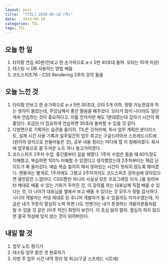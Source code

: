 ```yaml
---
layout: post
title:  "[TIL] 2018-05-10 (목)"
date:   2018-05-10
categories: TIL
tags: TIL
---
```


## 오늘 한 일
1. 타이핑 연습 40분(안보고 한 손가락으로 a-z 5번 40초대 돌파. 오타는 10개 이상)
2. 테스팅 시 DB 사용하는 방법 배움
3. 코드스피츠76 - CSS Rendering 2주차 강의 들음

## 오늘 느낀 것
1. 타이핑 안보고 한 손가락으로 a-z 5번 30초대, 오타 5개 이하. 정말 가능한걸까 하는 생각이 들었는데, 주임님께서 좋은 말씀을 해주셨다. 오타가 많이 나더라도 일단 계속 연습하는 것이 중요하다고. 이틀 전까지만 해도 1분대였는데 갑자기 시간이 확 줄었다. 조금만 더 집요하게 연습하면 30초대 돌파할 수 있을 것 같다. 
2. 다방면으로 기록하는 습관을 들이자. TIL은 깃허브에, 회사 업무 계획은 분더리스트, 실제 시간 사용 기록과 일주일간의 업무 회고는 구글드라이브 스프레드시트에(윈키아 양식으로 만들어놓은 것), 공부 내용 정리는 어디에 할 지 정해야겠다. 회사에 업무용으로 쓸 두꺼운 노트 하나 들고가야겠다.
3. 코드스피츠 2주차 수업. 중간쯤부터 길을 헤멨다. 1주차 수업은 들을 때 60%정도 이해했고, 복습하면 100% 이해할 수 있겠다고 생각했었는데 2주차부터는 체감 난이도가 확 올라갔다. 예습 복습 철저히 해서 앉아있는 시간이 헛되지 않도록 해야겠다. 멘붕과는 별개로, 1주차에도 그랬고 2주차까지도 코드스피츠 강의실에 앉아있으면 꿈만같은 느낌이다. CSS(뿐만 아니라 사실상 모든 프로그래밍 지식..)를 원리부터 제대로 배울 수 있는 기회가 주어진 것, 이 강의를 하는 대표님께 직접 배울 수 있다는 것, 더 나아가 대표님을 옆에서 보고 배울 수 있다는 것 모두가 정말 감사하다. 시니어 개발자는 커녕 제대로 된 주니어 개발자가 될 수 있을까도 미지수였는데, 지금은 내가 꾸준히 열심히 노력 하면 나도 언젠가는 내가 존경하는 개발자분들처럼 될 수 있을 것 같은 (아주 작은) 희망이 보인다. 이 초심 잃지 말자. 열심히 하지 않으면 결국 적성에 맞지 않는 것이 되어버린다.

## 내일 할 것
1. 업무 노트 챙기기
2. 테스팅 업무 맡은 것 완료하기
3. 이번 주 업무 시간 내역 정리 및 회고(구글 스프레드 시트에)